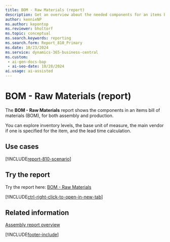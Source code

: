 ```yaml
---
title: BOM - Raw Materials (report)
description: Get an overview about the needed components for an items bill of material (BOM), both for assembly and for production.
author: kennieNP
ms.author: kepontop
ms.reviewer: bholtorf
ms.topic: conceptual
ms.search.keywords: reporting
ms.search.form: Report_810_Primary
ms.date: 10/23/2024
ms.service: dynamics-365-business-central
ms.custom:
 - ai-gen-docs-bap
 - ai-seo-date: 10/28/2024
ai.usage: ai-assisted
---
```


# BOM - Raw Materials (report)

The **BOM - Raw Materials** report shows the components in an items bill of materials (BOM), for both assembly and production.

You can explore inventory levels, the base unit of measure, the main vendor if one is specified for the item, and the lead time calculation.

## Use cases

[!INCLUDE[report-810-scenario](../includes/report-810-scenario-include.md)]

<!-- 

Prompt

Below is a report in an ERP system. Provide 3-4 use cases for different personas working with fixed asset management or finance for fixed assets.

Format like this:    
  
As a <persona>, use the report to    
* use case 1  
* use case 2    

Do not capitalize the persona names. 

Do not start lines with "Use the data to"

## Report name
BOM - Raw Materials

## Report description
The *BOM - Raw Materials* report shows the needed components for an items bill of material (BOM), both for assembly and for production.
You can see the inventory, base unit of measure, the main vendor if the vendor no. is written in the item card itself, and the lead time calculation.

### What the report does

### Use cases
Get an overview about the needed components for an items bill of material (BOM), both for assembly and for production.

Please include your data sources and URLs

-->

## Try the report

Try the report here: [BOM - Raw Materials](https://businesscentral.dynamics.com?report=810)

[!INCLUDE[ctrl-right-click-to-open-in-new-tab](../includes/ctrl-right-click-to-open-in-new-tab.md)]

## Related information

[Assembly report overview](../assembly-reports.md)  

[!INCLUDE[footer-include](../includes/footer-banner.md)]